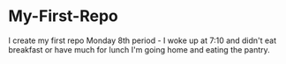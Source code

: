 # My-First-Repo
I create my first repo
Monday 8th period - I woke up at 7:10 and didn't eat breakfast or have much for lunch I'm going home and eating the pantry.
